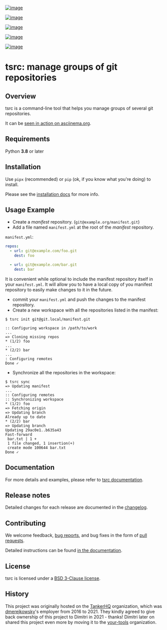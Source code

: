[![image](https://img.shields.io/github/license/your-tools/tsrc.svg)](https://github.com/your-tools/tsrc/blob/main/LICENSE)

[![image](https://github.com/your-tools/tsrc/workflows/tests/badge.svg)](https://github.com/your-tools/tsrc/actions)

[![image](https://github.com/your-tools/tsrc/workflows/linters/badge.svg)](https://github.com/your-tools/tsrc/actions)

[![image](https://img.shields.io/pypi/v/tsrc.svg)](https://pypi.org/project/tsrc/)

[![image](https://img.shields.io/badge/deps%20scanning-pyup.io-green)](https://github.com/your-tools/tsrc/actions)

# tsrc: manage groups of git repositories

## Overview

tsrc is a command-line tool that helps you manage groups of several git
repositories.

It can be [seen in action on asciinema.org](https://asciinema.org/a/131625).

## Requirements

Python **3.8** or later

## Installation

Use `pipx` (recommended) or `pip` (ok, if you know what you're doing) to install.

Please see the [installation docs](https://your-tools.github.io/tsrc/getting-started/#installing_tsrc) for more info.

## Usage Example

  - Create a *manifest* repository. (`git@example.org/manifest.git`)
  - Add a file named `manifest.yml` at the root of the *manifest*
    repository.

`manifest.yml`:

```yaml
repos:
  - url: git@example.com/foo.git
    dest: foo

  - url: git@example.com/bar.git
    dest: bar
```

It is convenient while optional to include the manifest repository itself in your `manifest.yml`. It will allow you to have a local copy of you manifest repository to easily make changes to it in the future.

  - commit your `manifest.yml` and push the changes to the manifest
    repository.
  - Create a new workspace with all the repositories listed in the
    manifest:

```console
$ tsrc init git@git.local/manifest.git

:: Configuring workspace in /path/to/work
...
=> Cloning missing repos
* (1/2) foo
...
* (2/2) bar
...
: Configuring remotes
Done ✓
```

  - Synchronize all the repositories in the workspace:

```console
$ tsrc sync
=> Updating manifest
...
:: Configuring remotes
:: Synchronizing workspace
* (1/2) foo
=> Fetching origin
=> Updating branch
Already up to date
* (2/2) bar
=> Updating branch
Updating 29ac0e1..b635a43
Fast-forward
 bar.txt | 1 +
 1 file changed, 1 insertion(+)
 create mode 100644 bar.txt
Done ✓
```

## Documentation

For more details and examples, please refer to [tsrc documentation](https://your-tools.github.io/tsrc/).

## Release notes

Detailed changes for each release are documented in the [changelog](https://your-tools.github.io/tsrc/changelog/).

## Contributing

We welcome feedback, [bug reports](https://github.com/your-tools/tsrc/issues), and bug fixes in the form of [pull requests](https://github.com/your-tools/tsrc/pulls).

Detailed instructions can be found [in the documentation](https://your-tools.github.io/tsrc).

## License

tsrc is licensed under a [BSD 3-Clause license](https://github.com/your-tools/tsrc/blob/main/LICENSE).

## History

This project was originally hosted on the [TankerHQ](https://github.com/TankerHQ) organization, which was [dmerejkowsky](https://github.com/dmerejkowsky)'s employer from 2016 to 2021. They kindly agreed to give back ownership of this project to Dimitri in 2021 - thanks! Dimitri later on shared this project even more by moving it to the [your-tools](https://github.com/your-tools) organization.
